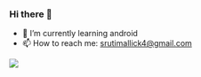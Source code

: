### Hi there 👋

<!--
**ShrutiMallick/ShrutiMallick** is a ✨ _special_ ✨ repository because its `README.md` (this file) appears on your GitHub profile.-->

- 🌱 I’m currently learning android
- 📫 How to reach me: srutimallick4@gmail.com

<img src="https://github-readme-stats.vercel.app/api?username=ShrutiMallick&&show_icons=true&title_color=ffffff&icon_color=bb2acf&text_color=daf7dc&bg_color=151515">
